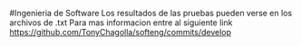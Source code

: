 ﻿#Ingenieria de Software
Los resultados de las pruebas pueden verse en los archivos de .txt
Para mas informacion entre al siguiente link
https://github.com/TonyChagolla/softeng/commits/develop